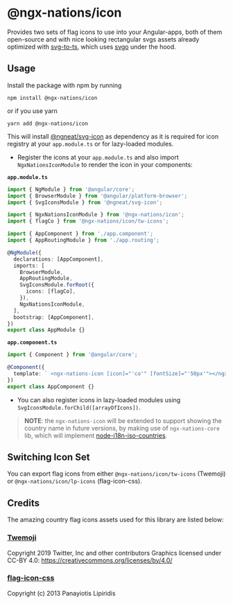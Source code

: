 # @ngx-nations/icon

Provides two sets of flag icons to use into your Angular-apps, both of them open-source and with nice looking rectangular svgs assets already optimized with [svg-to-ts](https://github.com/kreuzerk/svg-to-ts), which uses [svgo](https://github.com/svg/svgo) under the hood.

## Usage

Install the package with npm by running

`npm install @ngx-nations/icon`

or if you use yarn

`yarn add @ngx-nations/icon`

This will install [@ngneat/svg-icon](https://github.com/ngneat/svg-icon) as dependency as it is required for icon registry at your `app.module.ts` or for lazy-loaded modules.

- Register the icons at your `app.module.ts` and also import `NgxNationsIconModule` to render the icon in your components:

**`app.module.ts`**

```ts
import { NgModule } from '@angular/core';
import { BrowserModule } from '@angular/platform-browser';
import { SvgIconsModule } from '@ngneat/svg-icon';

import { NgxNationsIconModule } from '@ngx-nations/icon';
import { flagCo } from '@ngx-nations/icon/tw-icons';

import { AppComponent } from './app.component';
import { AppRoutingModule } from './app.routing';

@NgModule({
  declarations: [AppComponent],
  imports: [
    BrowserModule,
    AppRoutingModule,
    SvgIconsModule.forRoot({
      icons: [flagCo],
    }),
    NgxNationsIconModule,
  ],
  bootstrap: [AppComponent],
})
export class AppModule {}
```

**`app.component.ts`**

```ts
import { Component } from '@angular/core';

@Component({
  template: ` <ngx-nations-icon [icon]="'co'" [fontSize]="'50px'"></ngx-nations-icon> `,
})
export class AppComponent {}
```

- You can also register icons in lazy-loaded modules using `SvgIconsModule.forChild([arrayOfIcons])`.

> **NOTE**: the `ngx-nations-icon` will be extended to support showing the country name in future versions, by making use of `ngx-nations-core` lib, which will implement [node-i18n-iso-countries](https://github.com/michaelwittig/node-i18n-iso-countries).

## Switching Icon Set

You can export flag icons from either `@ngx-nations/icon/tw-icons` (Twemoji) or `@ngx-nations/icon/lp-icons` (flag-icon-css).

## Credits

The amazing country flag icons assets used for this library are listed below:

### [Twemoji](https://twemoji.twitter.com/)

Copyright 2019 Twitter, Inc and other contributors
Graphics licensed under CC-BY 4.0: https://creativecommons.org/licenses/by/4.0/

### [flag-icon-css](https://github.com/lipis/flag-icon-css)

Copyright (c) 2013 Panayiotis Lipiridis
